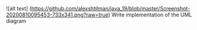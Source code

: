 ![alt text] (https://github.com/alexshtilman/java_19/blob/master/Screenshot-20200810095453-733x341.png?raw=true)
Write implementation of the UML diagram
